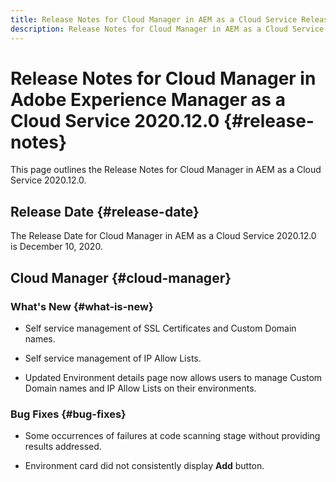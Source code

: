 ```yaml
---
title: Release Notes for Cloud Manager in AEM as a Cloud Service Release 2020.12.0
description: Release Notes for Cloud Manager in AEM as a Cloud Service Release 2020.12.0
---
```


# Release Notes for Cloud Manager in Adobe Experience Manager as a Cloud Service 2020.12.0 {#release-notes}

This page outlines the Release Notes for Cloud Manager in AEM as a Cloud Service 2020.12.0.

## Release Date {#release-date}

The Release Date for Cloud Manager in AEM as a Cloud Service 2020.12.0 is December 10, 2020.

## Cloud Manager {#cloud-manager}

### What's New {#what-is-new}

* Self service management of SSL Certificates and Custom Domain names.

* Self service management of IP Allow Lists.

* Updated Environment details page now allows users to manage Custom Domain names and IP Allow Lists on their environments.


### Bug Fixes  {#bug-fixes}

* Some occurrences of failures at code scanning stage without providing results addressed.

* Environment card did not consistently display **Add** button.
